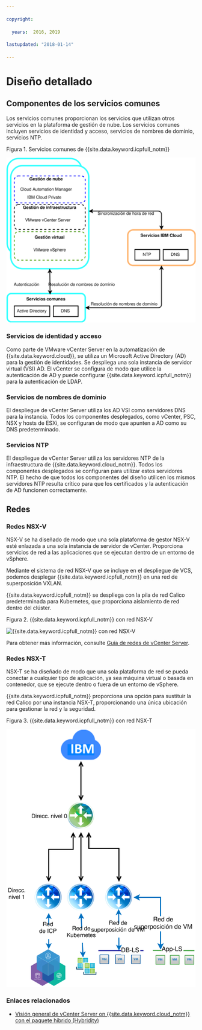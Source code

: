 ```yaml
---

copyright:

  years:  2016, 2019

lastupdated: "2018-01-14"

---
```


# Diseño detallado

## Componentes de los servicios comunes
Los servicios comunes proporcionan los servicios que utilizan otros servicios en la plataforma de gestión de nube. Los servicios comunes incluyen servicios de identidad y acceso, servicios de nombres de dominio, servicios NTP.

Figura 1. Servicios comunes de {{site.data.keyword.icpfull_notm}}

![Servicios comunes de {{site.data.keyword.icpfull_notm}}](vcsicp-icp-commonservices.svg)

### Servicios de identidad y acceso
Como parte de VMware vCenter Server en la automatización de {{site.data.keyword.cloud}}, se utiliza un Microsoft Active Directory (AD) para la gestión de identidades. Se despliega una sola instancia de servidor virtual (VSI) AD. El vCenter se configura de modo que utilice la autenticación de AD y puede configurar {{site.data.keyword.icpfull_notm}} para la autenticación de LDAP.

###	Servicios de nombres de dominio
El despliegue de vCenter Server utiliza los AD VSI como servidores DNS para la instancia. Todos los componentes desplegados, como vCenter, PSC, NSX y hosts de ESXi, se configuran de modo que apunten a AD como su DNS predeterminado.

###	Servicios NTP
El despliegue de vCenter Server utiliza los servidores NTP de la infraestructura de {{site.data.keyword.cloud_notm}}. Todos los componentes desplegados se configuran para utilizar estos servidores NTP. El hecho de que todos los componentes del diseño utilicen los mismos servidores NTP resulta crítico para que los certificados y la autenticación de AD funcionen correctamente.

## Redes

### Redes NSX-V

NSX-V se ha diseñado de modo que una sola plataforma de gestor NSX-V esté enlazada a una sola instancia de servidor de vCenter. Proporciona servicios de red a las aplicaciones que se ejecutan dentro de un entorno de vSphere.

Mediante el sistema de red NSX-V que se incluye en el despliegue de VCS, podemos desplegar {{site.data.keyword.icpfull_notm}} en una red de superposición VXLAN.

{{site.data.keyword.icpfull_notm}} se despliega con la pila de red Calico predeterminada para Kubernetes, que proporciona aislamiento de red dentro del clúster.

Figura 2. {{site.data.keyword.icpfull_notm}} con red NSX-V

![{{site.data.keyword.icpfull_notm}} con red NSX-V](vcsicp-nsxv-networking.svg)

Para obtener más información, consulte [Guía de redes de vCenter Server](../vcsnsxt/vcsnsxt-intro.html).

### Redes NSX-T

NSX-T se ha diseñado de modo que una sola plataforma de red se pueda conectar a cualquier tipo de aplicación, ya sea máquina virtual o basada en contenedor, que se ejecute dentro o fuera de un entorno de vSphere.

{{site.data.keyword.icpfull_notm}} proporciona una opción para sustituir la red Calico por una instancia NSX-T, proporcionando una única ubicación para gestionar la red y la seguridad.

Figura 3. {{site.data.keyword.icpfull_notm}} con red NSX-T

![{{site.data.keyword.icpfull_notm}} con red NSX-T](vcsicp-icp-nsxt-networking.svg)

### Enlaces relacionados

* [Visión general de vCenter Server on {{site.data.keyword.cloud_notm}} con el paquete híbrido (Hybridity)](../vcs/vcs-hybridity-intro.html)

